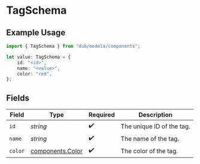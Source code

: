 # TagSchema

## Example Usage

```typescript
import { TagSchema } from "dub/models/components";

let value: TagSchema = {
    id: "<id>",
    name: "<value>",
    color: "red",
};
```

## Fields

| Field                                                | Type                                                 | Required                                             | Description                                          |
| ---------------------------------------------------- | ---------------------------------------------------- | ---------------------------------------------------- | ---------------------------------------------------- |
| `id`                                                 | *string*                                             | :heavy_check_mark:                                   | The unique ID of the tag.                            |
| `name`                                               | *string*                                             | :heavy_check_mark:                                   | The name of the tag.                                 |
| `color`                                              | [components.Color](../../models/components/color.md) | :heavy_check_mark:                                   | The color of the tag.                                |